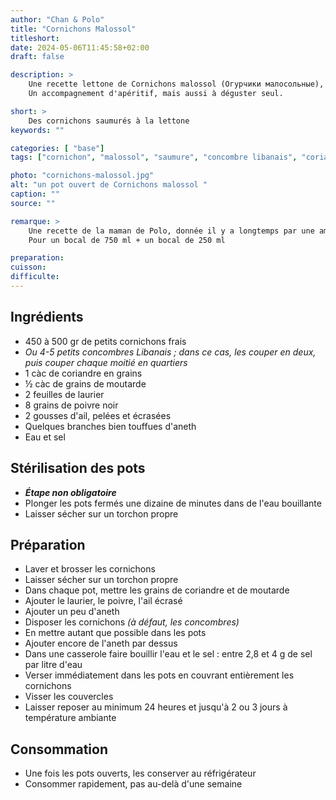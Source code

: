 ```yaml
---
author: "Chan & Polo"
title: "Cornichons Malossol"
titleshort:
date: 2024-05-06T11:45:58+02:00
draft: false

description: >
    Une recette lettone de Cornichons malossol (Огурчики малосольные), délicatement saumurés.<br>
    Un accompagnement d'apéritif, mais aussi à déguster seul.

short: >
    Des cornichons saumurés à la lettone
keywords: ""

categories: [ "base"]
tags: ["cornichon", "malossol", "saumure", "concombre libanais", "coriandre", "graine de moutarde", "ail"]

photo: "cornichons-malossol.jpg"
alt: "un pot ouvert de Cornichons malossol "
caption: ""
source: ""

remarque: >
    Une recette de la maman de Polo, donnée il y a longtemps par une amie de celle-ci<br>
    Pour un bocal de 750 ml + un bocal de 250 ml

preparation: 
cuisson: 
difficulte:
---
```



## Ingrédients
-  450 à 500 gr de petits cornichons frais
- *Ou 4-5 petits concombres Libanais ; dans ce cas, les couper en deux, puis couper chaque moitié en quartiers*
- 1 càc de coriandre en grains
- ½ càc de grains de moutarde
- 2 feuilles de laurier
- 8 grains de poivre noir
- 2 gousses d'ail, pelées et écrasées
- Quelques branches bien touffues d'aneth
- Eau et sel

## Stérilisation des pots
- ***Étape non obligatoire***
- Plonger les pots fermés une dizaine de minutes dans de l'eau bouillante
- Laisser sécher sur un torchon propre
## Préparation
- Laver et brosser les cornichons
- Laisser sécher sur un torchon propre
- Dans chaque pot, mettre les grains de coriandre et de moutarde
- Ajouter le laurier, le poivre, l'ail écrasé
- Ajouter un peu d'aneth
- Disposer les cornichons *(à défaut, les concombres)*
- En mettre autant que possible dans les pots
- Ajouter encore de l'aneth par dessus
- Dans une casserole faire bouillir l'eau et le sel : entre 2,8 et 4 g de sel par litre d'eau
- Verser immédiatement dans les pots en couvrant entièrement les cornichons
- Visser les couvercles
- Laisser reposer au minimum 24 heures et jusqu'à 2 ou 3 jours à température ambiante
## Consommation
- Une fois les pots ouverts, les conserver au réfrigérateur
- Consommer rapidement, pas au-delà d'une semaine
